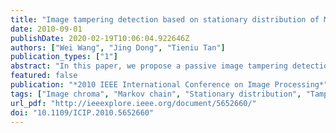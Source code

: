 ```yaml
---
title: "Image tampering detection based on stationary distribution of Markov chain"
date: 2010-09-01
publishDate: 2020-02-19T10:06:04.922646Z
authors: ["Wei Wang", "Jing Dong", "Tieniu Tan"]
publication_types: ["1"]
abstract: "In this paper, we propose a passive image tampering detection method based on modeling edge information. We model the edge image of image chroma component as a finite-state Markov chain and extract low dimensional feature vector from its stationary distribution for tampering detection. The support vector machine (SVM) is utilized as classifier to evaluate the effectiveness of the proposed algorithm. The experimental results in a large scale of evaluation database illustrates that our proposed method is promising. © 2010 IEEE."
featured: false
publication: "*2010 IEEE International Conference on Image Processing*"
tags: ["Image chroma", "Markov chain", "Stationary distribution", "Tampering detection"]
url_pdf: "http://ieeexplore.ieee.org/document/5652660/"
doi: "10.1109/ICIP.2010.5652660"
---
```


